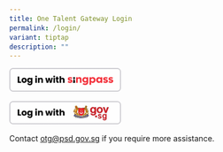 ```yaml
---
title: One Talent Gateway Login
permalink: /login/
variant: tiptap
description: ""
---
```

<a class="isomer-image-wrapper" href="https://api.id.gov.sg/v2/oauth/authorize?response_type=code&amp;client_id=OTGPROD-c27b86b2&amp;scope=openid%20myinfo.name%20myinfo.nric_number&amp;state=isOxeLxX1EvpuhL0yfMuiH8qHoNziImSb1YvnyS46Ps%3D&amp;redirect_uri=https://sg.fuel50careerdrive.com/login/oauth2/code/publicservicesdivsgid&amp;nonce=PDdegXe2KfTzW90H7VOgPiawHX8vgLnCx8CwygXLSKQ&amp;code_challenge=zCPLLdjhPZHvRQC4b1bpM8kffM5Gpu5C9pbPVOa_hcI&amp;code_challenge_method=S256"><img style="width: 40%;" height="auto" width="100%" alt="" src="/images/Singpass.png"></a>
<p></p><a class="isomer-image-wrapper" href="https://login.microsoftonline.com/0b11c524-9a1c-4e1b-84cb-6336aefc2243/saml2?SAMLRequest=jZJPb9swDMW%2FiqG7%2FEe2M0eIU2QrigVo0Sx2e9iNVuhUgC15ohz048%2BLE6y9tD0KIt975I%2Brm9e%2B%0D%0AC07oSFtTsiSMWYBG2YM2x5I91Xe8YDfrFUHfiUFuRv9i9vhnRPLB1GhIzj8lG52RFkiTNNAjSa9k%0D%0AtXm4lyKM5eCst8p2LNgQofOT1Q9raOzRVehOWuHT%2Fr5kL94PJKOIjmE7YpfHChyiOzh9wlDZPvrn%0D%0AFVXVYwSdBoqGsem0olmBDvpEU2gYrEMW3E4JtQF%2Fnuoq3NmjNmGvlbNkW29Np82sHDdJonKR8SUk%0D%0AimeYNLzIVMMXaboAbJUQWXq2Fyy4s07heRMla6GjyW17W7LN%2FlfWQCbalKeYA8%2ByYskLkSFvGtG0%0D%0ASQGgllP7lnZANI30v5toxK0hD8aXTMRTjHjBxbc6TmW%2BkCIOi1z8ZsHussbv2sx4Ptp5MxeR%2FFnX%0D%0AO757rGoWPF8xTwXsAlWe3d1bmh8LwxUhW38NWI8eDuDhU2qr6G2i9eX5%2FurWfwE%3D&amp;RelayState=e72ec38e-da0c-4128-9319-ecf7fc4b042b&amp;SigAlg=http%3A%2F%2Fwww.w3.org%2F2001%2F04%2Fxmldsig-more%23rsa-sha256&amp;Signature=OnmaeiNpLZVpHcwITHyqZD4UAfwM0kr3%2FEqA%2FGEKhqxqIlXnAoyRtqb6PzrhT%2FafygxsdJuoDkcA%0D%0AAjcR8ziSq4t9quRlWV3cKBHaTrAjt1FlNVH6E4nHQtLSu8j%2F2gocWjJ9KxdZx1JyG72NXIsKK7uf%0D%0AAr3yr3AdVjR5idnPtDrio1mIMo1XxEewJF63DX%2B7%2BfHMxRhPGKgWMCFEPHtgimZKMmrTHyaKaTEW%0D%0Ax1apBgDGg4KnlBL8NLjNtiP3cRd51lsLP%2FAUhcDKsGbZF3HqjGE9g7MccBffEuZrN%2BC93xlEmFCA%0D%0Aai3O7vKDxjt4ZytDjGRFaruzMNwpBaaT%2BqaiBA%3D%3D&amp;sso_nonce=AwABEgEAAAACAOz_BQD0_xJVIjit6Bqj4yYKteeiqSn2uiszrLkp9YFDMYTECZAKNumgbeeU9wuEArAWqfMvKtuV-u_qEV9PYm2f8BH_N6wgAA&amp;client-request-id=9deef41a-8e36-4c59-b69b-fcc63d6b6656&amp;mscrid=9deef41a-8e36-4c59-b69b-fcc63d6b6656"><img style="width: 40%;" height="auto" width="100%" alt="" src="/images/Gov_SG.png"></a>
<p>Contact <a href="mailto:otg@psd.gov.sg" rel="noopener noreferrer nofollow" target="_blank">otg@psd.gov.sg</a> if
you require more assistance.</p>
<p></p>
<p></p>